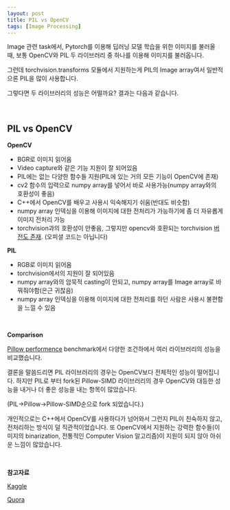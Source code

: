```yaml
---
layout: post
title: PIL vs OpenCV
tags: [Image Processing]
---
```


Image 관련 task에서, Pytorch를 이용해 딥러닝 모델 학습을 위한 이미지를 불러올 때, 보통 OpenCV와 PIL 두 라이브러리 중 하나를 이용해 이미지를 불러옵니다.

그런데 torchvision.transforms 모듈에서 지원하는게 PIL의 Image array여서 일반적으론 PIL을 많이 사용합니다. 

그렇다면 두 라이브러리의 성능은 어떨까요? 결과는 다음과 같습니다.

<br>

## PIL vs OpenCV

**OpenCV**

- BGR로 이미지 읽어옴
- Video capture와 같은 기능 지원이 잘 되어있음
- PIL에는 없는 다양한 함수들 지원(PIL에 있는 거의 모든 기능이 OpenCV에 존재)
- cv2 함수의 입력으로 numpy array를 넣어서 바로 사용가능(numpy array와의 호환성이 좋음)
- C++에서 OpenCV를 배우고 사용시 익숙해지기 쉬움(반대도 비슷함)
- numpy array 인덱싱을 이용해 이미지에 대한 전처리가 가능하기에 좀 더 자유롭게 이미지 전처리 가능
- torchvision과의 호환성이 안좋음, 그렇지만 opencv와 호환되는 torchvision [버전도 존재](https://github.com/jbohnslav/opencv_transforms). (오피셜 코드는 아닙니다)

**PIL**

- RGB로 이미지 읽어옴
- torchvision에서의 지원이 잘 되어있음
- numpy array와의 암묵적 casting이 안되고, numpy array를 Image array로 바꿔줘야함(은근 귀찮음)
- numpy array 인덱싱을 이용해 이미지에 대한 전처리를 하던 사람은 사용시 불편함을 느낄 수 있음

<br>

**Comparison**

[Pillow performence](https://python-pillow.org/pillow-perf/) benchmark에서 다양한 조건하에서 여러 라이브러리의 성능을 비교했습니다.

결론을 말씀드리면 PIL 라이브러리의 경우는 OpenCV보다 전체적인 성능이 떨어집니다. 하지만 PIL로 부터 fork된 Pillow-SIMD 라이브러리의 경우 OpenCV와 대등한 성능을 내거나 더 좋은 성능을 내는 항목이 많았습니다.

(PIL->Pillow->Pillow-SIMD순으로 fork 되었습니다.)

개인적으로는 C++에서 OpenCV를 사용하다가 넘어와서 그런지 PIL이 친숙하지 않고, 전처리하는 방식이 덜 직관적이었습니다. 또 OpenCV에서 지원하는 강력한 함수들(이미지의 binarization, 전통적인 Computer Vision 알고리즘)이 지원이 되지 않아 아쉬운 느낌이 많았습니다.



<br>

**참고자료**

[Kaggle](https://www.kaggle.com/vfdev5/pil-vs-opencv)

[Quora](https://www.quora.com/Whats-the-difference-between-following-python-packages-CV2-PIL-and-OPENCV-When-can-I-use-each-of-them)

<br>